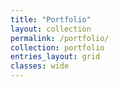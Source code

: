 ```yaml
---
title: "Portfolio"
layout: collection
permalink: /portfolio/
collection: portfolio
entries_layout: grid
classes: wide
---
```


<br>